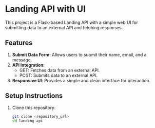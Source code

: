 # Landing API with UI

This project is a Flask-based Landing API with a simple web UI for submitting data to an external API and fetching responses.

## Features
1. **Submit Data Form**: Allows users to submit their name, email, and a message.
2. **API Integration**:
   - GET: Fetches data from an external API.
   - POST: Submits data to an external API.
3. **Responsive UI**: Provides a simple and clean interface for interaction.

## Setup Instructions
1. Clone this repository:
   ```bash
   git clone <repository_url>
   cd landing-api
